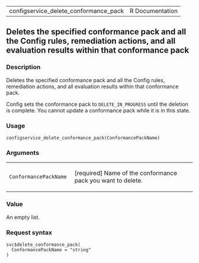 <table style="width: 100%;">
<tbody>
<tr class="odd">
<td>configservice_delete_conformance_pack</td>
<td style="text-align: right;">R Documentation</td>
</tr>
</tbody>
</table>

## Deletes the specified conformance pack and all the Config rules, remediation actions, and all evaluation results within that conformance pack

### Description

Deletes the specified conformance pack and all the Config rules,
remediation actions, and all evaluation results within that conformance
pack.

Config sets the conformance pack to `DELETE_IN_PROGRESS` until the
deletion is complete. You cannot update a conformance pack while it is
in this state.

### Usage

    configservice_delete_conformance_pack(ConformancePackName)

### Arguments

<table>
<colgroup>
<col style="width: 35%" />
<col style="width: 65%" />
</colgroup>
<tbody>
<tr class="odd">
<td><code
id="configservice_delete_conformance_pack_:_ConformancePackName">ConformancePackName</code></td>
<td><p>[required] Name of the conformance pack you want to
delete.</p></td>
</tr>
</tbody>
</table>

### Value

An empty list.

### Request syntax

    svc$delete_conformance_pack(
      ConformancePackName = "string"
    )
